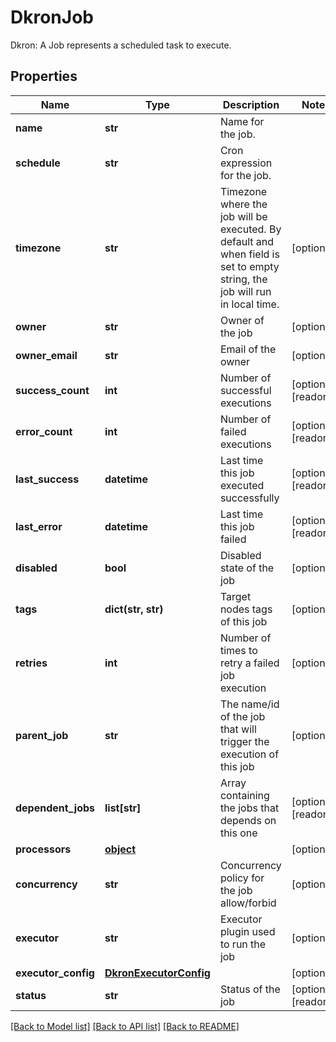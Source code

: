 # DkronJob

Dkron: A Job represents a scheduled task to execute.
## Properties
Name | Type | Description | Notes
------------ | ------------- | ------------- | -------------
**name** | **str** | Name for the job. | 
**schedule** | **str** | Cron expression for the job. | 
**timezone** | **str** | Timezone where the job will be executed. By default and when field is set to empty string, the job will run in local time. | [optional] 
**owner** | **str** | Owner of the job | [optional] 
**owner_email** | **str** | Email of the owner | [optional] 
**success_count** | **int** | Number of successful executions | [optional] [readonly] 
**error_count** | **int** | Number of failed executions | [optional] [readonly] 
**last_success** | **datetime** | Last time this job executed successfully | [optional] [readonly] 
**last_error** | **datetime** | Last time this job failed | [optional] [readonly] 
**disabled** | **bool** | Disabled state of the job | [optional] 
**tags** | **dict(str, str)** | Target nodes tags of this job | [optional] 
**retries** | **int** | Number of times to retry a failed job execution | [optional] 
**parent_job** | **str** | The name/id of the job that will trigger the execution of this job | [optional] 
**dependent_jobs** | **list[str]** | Array containing the jobs that depends on this one | [optional] [readonly] 
**processors** | [**object**](.md) |  | [optional] 
**concurrency** | **str** | Concurrency policy for the job allow/forbid | [optional] 
**executor** | **str** | Executor plugin used to run the job | [optional] 
**executor_config** | [**DkronExecutorConfig**](DkronExecutorConfig.md) |  | [optional] 
**status** | **str** | Status of the job | [optional] [readonly] 

[[Back to Model list]](../README.md#documentation-for-models) [[Back to API list]](../README.md#documentation-for-api-endpoints) [[Back to README]](../README.md)


